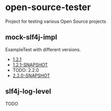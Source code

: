 # open-source-tester

Project for testing various Open Source projects

## mock-slf4j-impl

ExampleTest with different versions.
 
* [1.2.1](mock-slf4j-impl/1.2.1)
* [1.2.1-SNAPSHOT](mock-slf4j-impl/1.2.1-SNAPSHOT)
* TODO: 2.2.0
* [2.2.0-SNAPSHOT](mock-slf4j-impl/2.0.0-SNAPSHOT)

## slf4j-log-level

TODO

